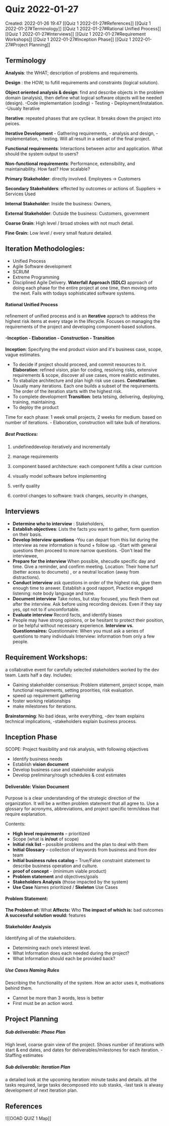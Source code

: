    # Quiz 2022-01-27
Created: 2022-01-26 19:47
[[Quiz 1 2022-01-27#References]]
[[Quiz 1 2022-01-27#Terminology]]
[[Quiz 1 2022-01-27#Rational Unified Process]]
[[Quiz 1 2022-01-27#Interviews]]
[[Quiz 1 2022-01-27#Requirement Workshops]]
[[Quiz 1 2022-01-27#Inception Phase]]
[[Quiz 1 2022-01-27#Project Planning]]
## Terminology
**Analysis**: the WHAT; description of problems and requirements. 

**Design** : the HOW; to fufill requirements and constraints (logical solution).

**Object oriented analysis & design**: find and describe objects in the problem domain (analysis), then define what logical software objects will be needed (design). 
-Code implementation (coding) - Testing - Deployment/Instalation. 
-Usualy Iterative

**Iterative**: repeated phases that are cycliear. It breaks down the project into peices. 

**Iterative Development** - Gathering requirements, - analysis and design, - implementation, - testing. Will all result in a sebset of the final project. 

**Functional requirements**: Interactions between actor and application. What should the system output to users?

**Non-functional requirements**: Performance, extensibility, and maintainability. How fast? How scalable? 

**Primary Stakeholder**: directly involved. Employees -> Customers

**Secondary Stakeholders**: effected by outcomes or actions of. Suppliers -> Services Used

**Internal Stakeholder**: Inside the business: Owners, 

**External Stakeholder**: Outside the business: Customers, government

**Coarse Grain**:  High level / broad strokes with not much detail. 

**Fine Grain:** Low level / every small feature detailed.

## Iteration Methodologies:
- Unified Process
- Agile Software development
- SCRUM
- Extreme Programming
- Disciplined Agile Delivery. 
**Waterfall Approach (SDLC)** approach of doing each phase for the entire project at one time, then moving onto the next. Fails with todays sophisticated software systems. 

#### **Rational Unified Process** 
refinement of unified process and is an **iterative** apprach to address the highest risk items at every stage in the lifecycle. Focuses on managing the requirements of the project and developing component-based solutions. 

 #### -Inception - Elaboration - Construction - Transition 
**Inception**: Specifying the end product vision and it's business case, scope, vague estimates. 
- To decide if project should proceed, and commit resources to it. 
**Elaboration**: refined vision, plan for coding, resolving risks, extensive requirements & scope, discover all use cases, more realistic estimates. 
- To stabalize architecture and plan high risk use cases. 
**Construction**: Usually many iterations. Each one builds a subset of the requirements. The order of the iteration starts with the highest risk. 
- To complete development
**Transition**: beta tetsing, delivering, deploying, training, maintaining. 
- To deploy the product

Time for each phase: 1 week small projects, 2 weeks for medium. based on number of iterations. - Elaboration, construction will take bulk of iterations. 

##### Best Practices:
1. undefineddevelop iteratively and incrementally

2. manage requirements

3. component based architecture: each component fufills a clear cuntcion

4. visually model software before implementing

5. verify quality

6. control changes to software: track changes, security in changes, 

## Interviews
- **Determine who to interview** : Stakeholders, 
- **Establish objectives**: 
Lists the facts you want to gather, form question on their basis. 
- **Develop Interview questions**
-You can depart from this list during the interview as new information is found + follow up.
-Start with general questions then proceed to more narrow questions. 
-Don't lead the interviewee, 
- **Prepare for the interview** 
When possible, shecudle specific day and time. Give a reminder, and confirm meeting. Location: Their home turf (better acess to documets) , or a neutral location (away from distractions). 
- **Conduct interview**
ask questions in order of the highest risk, give them enough time to answer. 
Establish a good rapport, 
Practice engaged listening: note body language and tone.
- **Document interview**
Take notes, but stay focused, you flesh them out after the interview. 
Ask before using recording devices. Even if they say yes, opt not to if uncomfortable. 
- **Evaluate interview**
Record facts, and identify biases
- People may have strong opinions, or be hesitant to protect their position, or be helpful without necessary experience. 
**Interview vs. Questionnaires:**
Questionnaire: When you must ask a series of questions to many individuals
Interview: information from only a few people. 

## Requirement Workshops: 
a collabrative event for carefully selected stakeholders worked by the dev team. Lasts half a day. Includes: 
- Gaining stakeholder consensus: 
Problem statement, project scope, main functional requirements, setting proorities, risk evaluation. 
- speed up requirement gathering
- foster working relationships
- make milestones for iterations. 

**Brainstorming**: No bad ideas, write everything, 
-dev team explains technical implications, 
-stakeholders explain business process. 

## Inception Phase
 SCOPE: Project feasibility and risk analysis, with following objectives
- Identify business needs 
- Establish **vision document**
- Develop business case and stakeholder analysis
- Develop preliminary/rough schedules & cost estimates

#### Deliverable: Vision Document
Purpose is a clear understanding of the strategic direction of the organization. 
It will be a written problem statement that all agree to. 
Use a glossary for acronyms, abbreviations, and project specific term/ideas that require explanation.

Contents:
- **High level requirements** – prioritized
- Scope (what is **in/out** of scope)
- **Initial risk list** – possible problems and the plan to deal with them
- **Initial Glossary** – collection of keywords from business and from dev team
- **Initial business rules catalog** – True/False constraint statement to describe business operation and culture.
- **proof of concept** - (minimum viable product)
- **Problem statement** and objectives/goals
- **Stakeholders Analysis** (those impacted by the system)
- **Use Case** Names prioritized / **Skeleton** Use Cases 

#### Problem Statement:
**The Problem of:** What
**Affects:** Who
**The impact of which is:** bad outcomes
**A successful solution would:** features

#### Stakeholder Analysis
Identifying all of the stakeholders.
- Determining each one’s interest level.
- What Information does each needed during the project?
- What Information should each be provided back?

##### Use Cases Naming Rules
Describing the functionality of the system. How an actor uses it, motivations behind them. 
- Cannot be more than 3 words, less is better
- First must be an action word.

## Project Planning
##### Sub deliverable: Phase Plan
High level, coarse grain view of the project. 
Shows number of iterations with start & end dates, and dates for deliverables/milestones for each iteration. - Staffing estimates

##### Sub deliverable: Iteration Plan
a detailed look at the upcoming iteration: minute tasks and details. 
all the tasks required, large tasks decomposed into sub stasks, 
-last task is alwasy development of next iteration plan.

## References
![[OOAD QUIZ 1 Map]]



